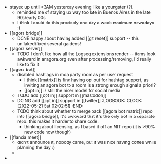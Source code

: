 - stayed up until >3AM yesterday evening, like a youngster (?).
	- reminded me of staying up way too late in Buenos Aires in the late 90s/early 00s
	- I think I could do this precisely one day a week maximum nowadays :)
- [[agora bridge]]
	- DONE happy about having added [[git reset]] support -- this unflaked/fixed several gardens!
- [[agora server]]
	- TODO I don't like how all the Logseq extensions render -- items look awkward in anagora.org even after processing/removing, I'd really like to fix it
- [[agora bot]]
	- disabled hashtags in moa party room as per user request
		- I think [[matrix]] is fine having opt out for hashtag support, as inviting an agora bot to a room is a strong enough signal a priori?
		- [[opt in]] is still the nicer model for social media
	- TODO add [[opt in]] support in [[mastodon]]
	- DOING add [[opt in]] support in [[twitter]]
	  :LOGBOOK:
	  CLOCK: [2022-05-21 Sat 02:02:51]
	  :END:
	- TODO think about whether to merge back [[agora bot matrix]] repo into [[agora bridge]], it's awkward that it's the only bot in a separate repo. this makes it harder to share code.
		- thinking about licensing, as I based it off an MIT repo (it is >90% new code now though)
- [[flancia meet]]
	- didn't announce it, nobody came, but it was nice having coffee while planning the day :)
	-
-